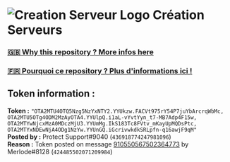 # ![Creation Serveur Logo](https://i.imgur.com/XnmWmaA.png) Création Serveurs

### [🇬🇧 Why this repository ? More infos here](https://github.com/Creation-Serveurs/token-reset/blob/main/README.md)

### [🇫🇷 Pourquoi ce repository ? Plus d'informations ici !](https://github.com/Creation-Serveurs/token-reset/blob/main/FR_README.md)

## Token information :
**Token :** `"OTA2MTU4OTQ5Nzg5NzYxNTY2.YYUkzw.FACVt975rY54P7juYbArcrqWbMc, OTA2MTU5OTg4ODM2MzAyOTA4.YYUlpQ.i1aL-vYvtYyn_t7-MB7Adp4F15w, OTA2MTYwNjcxMzA0MDczMjU3.YYUmMg.IkS183Tc8FVtv_mKayUpMQDsPtc, OTA2MTYxNDEwNjA4ODg1NzYw.YYUnGQ.iGcrivwkdkSRLpfn-q16awjF9qM"`\
**Posted by :** Protect Support#9040 (`436918774247981096`)\
**Reason :** Token posted on message [910550567502364773](https://discord.com/channels/835179952500113459/835179953859461191/910550567502364773) by Merlode#8128 (`424485502071209984`)
